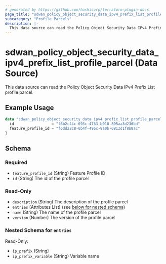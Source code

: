 ```yaml
---
# generated by https://github.com/hashicorp/terraform-plugin-docs
page_title: "sdwan_policy_object_security_data_ipv4_prefix_list_profile_parcel Data Source - terraform-provider-sdwan"
subcategory: "Profile Parcels"
description: |-
  This data source can read the Policy Object Security Data IPv4 Prefix List profile parcel.
---
```


# sdwan_policy_object_security_data_ipv4_prefix_list_profile_parcel (Data Source)

This data source can read the Policy Object Security Data IPv4 Prefix List profile parcel.

## Example Usage

```terraform
data "sdwan_policy_object_security_data_ipv4_prefix_list_profile_parcel" "example" {
  id                 = "f6b2c44c-693c-4763-b010-895aa3d236bd"
  feature_profile_id = "f6dd22c8-0b4f-496c-9a0b-6813d1f8b8ac"
}
```

<!-- schema generated by tfplugindocs -->
## Schema

### Required

- `feature_profile_id` (String) Feature Profile ID
- `id` (String) The id of the profile parcel

### Read-Only

- `description` (String) The description of the profile parcel
- `entries` (Attributes List) (see [below for nested schema](#nestedatt--entries))
- `name` (String) The name of the profile parcel
- `version` (Number) The version of the profile parcel

<a id="nestedatt--entries"></a>
### Nested Schema for `entries`

Read-Only:

- `ip_prefix` (String)
- `ip_prefix_variable` (String) Variable name

